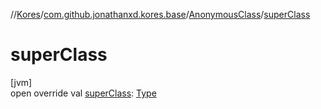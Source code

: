 //[Kores](../../../index.md)/[com.github.jonathanxd.kores.base](../index.md)/[AnonymousClass](index.md)/[superClass](super-class.md)

# superClass

[jvm]\
open override val [superClass](super-class.md): [Type](https://docs.oracle.com/javase/8/docs/api/java/lang/reflect/Type.html)
